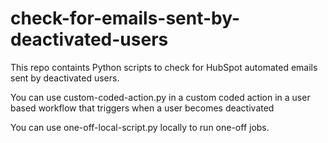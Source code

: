 # check-for-emails-sent-by-deactivated-users

This repo containts Python scripts to check for HubSpot automated emails sent by deactivated users.

You can use custom-coded-action.py in a custom coded action in a user based workflow that triggers when a user becomes deactivated

You can use one-off-local-script.py locally to run one-off jobs.

